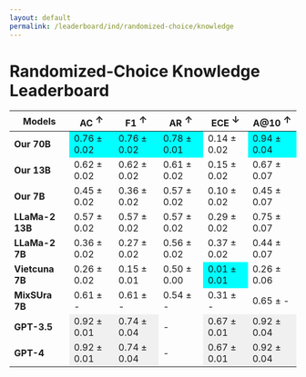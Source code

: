 ```yaml
---
layout: default
permalink: /leaderboard/ind/randomized-choice/knowledge
---
```


# Randomized-Choice Knowledge Leaderboard

<table class="table table-bordered table-sm w-100 dtHorizontalTable" cellspacing="0">
  <thead>
    <tr>
      <th rowspan="2" class="text-center align-middle"><b>Models</b></th>
      <th class="text-center"><b>AC <span style="vertical-align: super;">↑</span></b></th>
      <th class="text-center"><b>F1 <span style="vertical-align: super;">↑</span></b></th>
      <th class="text-center"><b>AR <span style="vertical-align: super;">↑</span></b></th>
      <th class="text-center"><b>ECE <span style="vertical-align: super;">↓</span></b></th>
      <th class="text-center"><b>A@10 <span style="vertical-align: super;">↑</span></b></th>
    </tr>
  </thead>
  <tbody>
    <tr>
      <td class="text-center"><b>Our 70B</b></td>
      <td class="text-center" style="background-color: cyan;">0.76 ± 0.02</td>
      <td class="text-center" style="background-color: cyan;">0.76 ± 0.02</td>
      <td class="text-center" style="background-color: cyan;">0.78 ± 0.01</td>
      <td class="text-center">0.14 ± 0.02</td>
      <td class="text-center" style="background-color: cyan;">0.94 ± 0.04</td>
    </tr>
    <tr>
      <td class="text-center"><b>Our 13B</b></td>
      <td class="text-center">0.62 ± 0.02</td>
      <td class="text-center">0.62 ± 0.02</td>
      <td class="text-center">0.61 ± 0.02</td>
      <td class="text-center">0.15 ± 0.02</td>
      <td class="text-center">0.67 ± 0.07</td>
    </tr>
    <tr>
      <td class="text-center"><b>Our 7B</b></td>
      <td class="text-center">0.45 ± 0.02</td>
      <td class="text-center">0.36 ± 0.02</td>
      <td class="text-center">0.57 ± 0.02</td>
      <td class="text-center">0.10 ± 0.02</td>
      <td class="text-center">0.45 ± 0.07</td>
    </tr>
    <tr>
      <td class="text-center"><b>LLaMa-2 13B</b></td>
      <td class="text-center">0.57 ± 0.02</td>
      <td class="text-center">0.57 ± 0.02</td>
      <td class="text-center">0.57 ± 0.02</td>
      <td class="text-center">0.29 ± 0.02</td>
      <td class="text-center">0.75 ± 0.07</td>
    </tr>
    <tr>
      <td class="text-center"><b>LLaMa-2 7B</b></td>
      <td class="text-center">0.36 ± 0.02</td>
      <td class="text-center">0.27 ± 0.02</td>
      <td class="text-center">0.56 ± 0.02</td>
      <td class="text-center">0.37 ± 0.02</td>
      <td class="text-center">0.44 ± 0.07</td>
    </tr>
    <tr>
      <td class="text-center"><b>Vietcuna 7B</b></td>
      <td class="text-center">0.26 ± 0.02</td>
      <td class="text-center">0.15 ± 0.01</td>
      <td class="text-center">0.50 ± 0.00</td>
      <td class="text-center" style="background-color: cyan;">0.01 ± 0.01</td>
      <td class="text-center">0.26 ± 0.06</td>
    </tr>
    <tr>
      <td class="text-center"><b>MixSUra 7B</b></td>
      <td class="text-center">0.61 ± -</td>
      <td class="text-center">0.61 ± -</td>
      <td class="text-center">0.54 ± -</td>
      <td class="text-center">0.31 ± -</td>
      <td class="text-center">0.65 ± -</td>
    </tr>
    <tr>
      <td class="text-center"><b>GPT-3.5</b></td>
      <td class="text-center" style="background-color: #f0f0f0;">0.92 ± 0.01</td>
      <td class="text-center" style="background-color: #f0f0f0;">0.74 ± 0.04</td>
      <td class="text-center">-</td>
      <td class="text-center" style="background-color: #f0f0f0;">0.67 ± 0.01</td>
      <td class="text-center" style="background-color: #f0f0f0;">0.92 ± 0.04</td>
    </tr>
    <tr>
      <td class="text-center"><b>GPT-4</b></td>
      <td class="text-center" style="background-color: #f0f0f0;">0.92 ± 0.01</td>
      <td class="text-center" style="background-color: #f0f0f0;">0.74 ± 0.04</td>
      <td class="text-center">-</td>
      <td class="text-center" style="background-color: #f0f0f0;">0.67 ± 0.01</td>
      <td class="text-center" style="background-color: #f0f0f0;">0.92 ± 0.04</td>
    </tr>
  </tbody>
</table>
